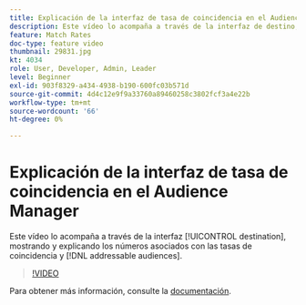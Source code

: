 ```yaml
---
title: Explicación de la interfaz de tasa de coincidencia en el Audience Manager
description: Este vídeo lo acompaña a través de la interfaz de destino, mostrando y explicando los números asociados con tasas de coincidencia y audiencias a las que se puede dirigir.
feature: Match Rates
doc-type: feature video
thumbnail: 29831.jpg
kt: 4034
role: User, Developer, Admin, Leader
level: Beginner
exl-id: 903f8329-a434-4938-b190-600fc03b571d
source-git-commit: 4d4c12e9f9a33760a89460258c3802fcf3a4e22b
workflow-type: tm+mt
source-wordcount: '66'
ht-degree: 0%

---
```


# Explicación de la interfaz de tasa de coincidencia en el Audience Manager

Este vídeo lo acompaña a través de la interfaz [!UICONTROL destination], mostrando y explicando los números asociados con las tasas de coincidencia y [!DNL addressable audiences].

>[!VIDEO](https://video.tv.adobe.com/v/29831/?quality=12)

Para obtener más información, consulte la [documentación](https://experienceleague.adobe.com/docs/audience-manager/user-guide/features/addressable-audiences.html).
